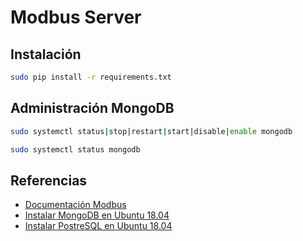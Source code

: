 # Modbus Server

## Instalación

```bash
sudo pip install -r requirements.txt
```

## Administración MongoDB

```bash
sudo systemctl status|stop|restart|start|disable|enable mongodb
```

```bash
sudo systemctl status mongodb
```

## Referencias

- [Documentación Modbus](https://pymodbustcp.readthedocs.io)
- [Instalar MongoDB en Ubuntu 18.04](https://www.digitalocean.com/community/tutorials/como-instalar-mongodb-en-ubuntu-18-04-es)
- [Instalar PostreSQL en Ubuntu 18.04](https://www.digitalocean.com/community/tutorials/como-instalar-y-utilizar-postgresql-en-ubuntu-18-04-es)
